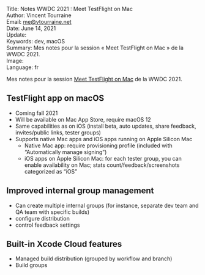 Title:     Notes WWDC 2021 : Meet TestFlight on Mac  
Author:    Vincent Tourraine  
Email:     me@vtourraine.net  
Date:      June 14, 2021  
Update:    
Keywords:  dev, macOS  
Summary:   Mes notes pour la session « Meet TestFlight on Mac » de la WWDC 2021.  
Image:     
Language:  fr  


Mes notes pour la session [Meet TestFlight on Mac](https://developer.apple.com/videos/play/wwdc2021/10170/) de la WWDC 2021.

## TestFlight app on macOS

- Coming fall 2021
- Will be available on Mac App Store, require macOS 12
- Same capabilities as on iOS (install beta, auto updates, share feedback, invites/public links, tester groups)
- Supports native Mac apps and iOS apps running on Apple Silicon Mac
    - Native Mac app: require provisioning profile (included with “Automatically manage signing”)
    - iOS apps on Apple Silicon Mac: for each tester group, you can enable availability on Mac; stats count/feedback/screenshots categorized as “iOS”

## Improved internal group management
- Can create multiple internal groups (for instance, separate dev team and QA team with specific builds)
- configure distribution
- control feedback settings

## Built-in Xcode Cloud features
- Managed build distribution (grouped by workflow and branch)
- Build groups
